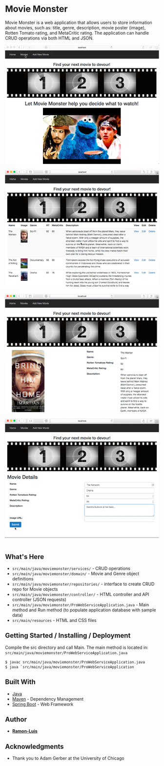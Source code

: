 # Movie Monster

Movie Monster is a web application that allows users to store information about movies, such as: title, genre, description, movie poster (image), Rotten Tomato rating, and MetaCritic rating. The application can handle CRUD operations via both HTML and JSON.  

<kbd>
	<img src="https://github.com/ramon-luis/movie-monster/raw/master/demo/movie-monster-screenshot-1.png">
</kbd>
<br />
<br />
<kbd>
	<img src="https://github.com/ramon-luis/movie-monster/raw/master/demo/movie-monster-screenshot-2.png">
</kbd>
<br />
<br />
<kbd>
	<img src="https://github.com/ramon-luis/movie-monster/raw/master/demo/movie-monster-screenshot-3.png">
</kbd>
<br />
<br />
<kbd>
	<img src="https://github.com/ramon-luis/movie-monster/raw/master/demo/movie-monster-screenshot-4.png">
</kbd>
<br />
<br />

## What's Here  
* `src/main/java/moviemonster/services/` - CRUD operations  
* `src/main/java/moviemonster/domain/` - Movie and Genre object definitions  
* `src/main/java/moviemonster/repositories/` - interface to create CRUD repo for Movie objects  
* `src/main/java/moviemonster/controller/` - HTML controller and API controller (JSON requests)  
* `src/main/java/moviemonster/ProWebServiceApplication.java` - Main method and Run method (to populate application database with sample data)  
* `src/main/resources` - HTML and CSS files


## Getting Started / Installing / Deployment  

Compile the src directory and call Main.  The main method is located in:  
`src/main/java/moviemonster/ProWebServiceApplication.java`

```
$ javac src/main/java/moviemonster/ProWebServiceApplication.java
$ java `src/main/java/moviemonster/ProWebServiceApplication
```

## Built With  

* [Java](http://www.oracle.com/technetwork/java/javase/downloads/jre8-downloads-2133155.html)  
* [Maven](https://maven.apache.org/) - Dependency Management  
* [Spring Boot](https://projects.spring.io/spring-boot/) - Web Framework  
 
## Author  

* [**Ramon-Luis**](https://github.com/ramon-luis)  

## Acknowledgments  

* Thank you to Adam Gerber at the University of Chicago